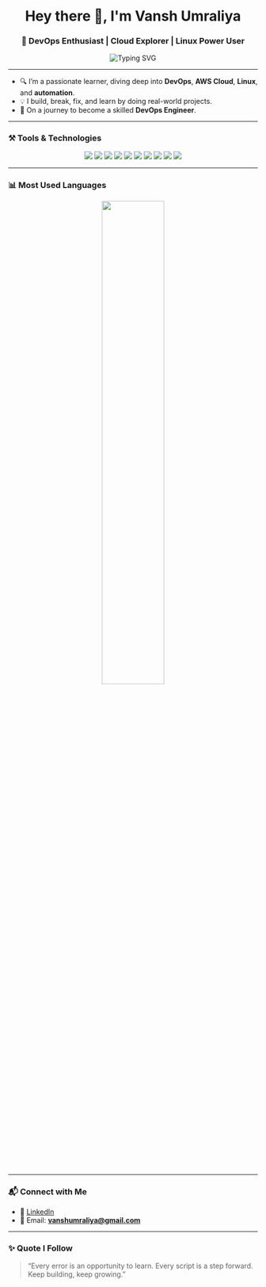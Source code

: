 <h1 align="center">Hey there 👋, I'm Vansh Umraliya</h1>
<h3 align="center">🚀 DevOps Enthusiast | Cloud Explorer | Linux Power User</h3>

<p align="center">
  <img src="https://readme-typing-svg.demolab.com?font=Fira+Code&size=20&duration=3000&pause=1000&center=true&vCenter=true&width=500&lines=Always+Learning+AWS%2C+Docker%2C+K8s+%26+More!" alt="Typing SVG" />
</p>

---

- 🔍 I’m a passionate learner, diving deep into **DevOps**, **AWS Cloud**, **Linux**, and **automation**.  
- 💡 I build, break, fix, and learn by doing real-world projects.  
- 🧩 On a journey to become a skilled **DevOps Engineer**.

---

### ⚒️ Tools & Technologies

<p align="center">
  <img src="https://img.shields.io/badge/Linux-333333?style=for-the-badge&logo=linux&logoColor=white"/>
  <img src="https://img.shields.io/badge/AWS-232F3E?style=for-the-badge&logo=amazon-aws&logoColor=white"/>
  <img src="https://img.shields.io/badge/Terraform-7B42BC?style=for-the-badge&logo=terraform&logoColor=white"/>
  <img src="https://img.shields.io/badge/Jenkins-D24939?style=for-the-badge&logo=jenkins&logoColor=white"/>
  <img src="https://img.shields.io/badge/Docker-2496ED?style=for-the-badge&logo=docker&logoColor=white"/>
  <img src="https://img.shields.io/badge/Kubernetes-326CE5?style=for-the-badge&logo=kubernetes&logoColor=white"/>
  <img src="https://img.shields.io/badge/Prometheus-E6522C?style=for-the-badge&logo=prometheus&logoColor=white"/>
  <img src="https://img.shields.io/badge/Grafana-F46800?style=for-the-badge&logo=grafana&logoColor=white"/>
  <img src="https://img.shields.io/badge/Git-F05032?style=for-the-badge&logo=git&logoColor=white"/>
  <img src="https://img.shields.io/badge/Python-3776AB?style=for-the-badge&logo=python&logoColor=white"/>
</p>

---

### 📊 Most Used Languages

<p align="center">
  <img src="https://github-readme-stats.vercel.app/api/top-langs/?username=Vansh-Umraliya&layout=compact&theme=radical" width="50%"/>
</p>

---

### 📬 Connect with Me

- 💼 [LinkedIn](https://www.linkedin.com/in/vansh-umraliya)
- 📧 Email: **vanshumraliya@gmail.com**

---

### ✨ Quote I Follow

> “Every error is an opportunity to learn. Every script is a step forward. Keep building, keep growing.”

